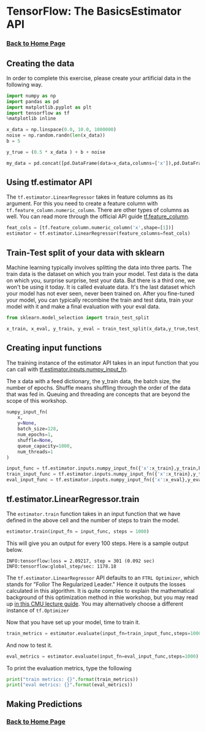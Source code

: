 # TensorFlow: The BasicsEstimator API

### **[Back to Home Page](https://noelkonagai.github.io/Workshops/)**

## Creating the data

In order to complete this exercise, please create your artificial data in the following way.

```python
import numpy as np
import pandas as pd
import matplotlib.pyplot as plt
import tensorflow as tf
%matplotlib inline

x_data = np.linspace(0.0, 10.0, 1000000)
noise = np.random.randn(len(x_data))
b = 5

y_true = (0.5 * x_data ) + b + noise

my_data = pd.concat([pd.DataFrame(data=x_data,columns=['x']),pd.DataFrame(data = y_true,columns=['y'])],axis=1)
```

## Using tf.estimator API

The ```tf.estimator.LinearRegressor``` takes in feature columns as its argument. For this you need to create a feature column with ```tf.feature_column.numeric_column```. There are other types of columns as well. You can read more through the official API guide [tf.feature_column](https://www.tensorflow.org/api_docs/python/tf/feature_column).

```python
feat_cols = [tf.feature_column.numeric_column('x',shape=[1])]
estimator = tf.estimator.LinearRegressor(feature_columns=feat_cols)
```

## Train-Test split of your data with sklearn

Machine learning typically involves splitting the data into three parts. The train data is the dataset on which you train your model. Test data is the data on which you, surprise surprise, test your data. But there is a third one, we won't be using it today. It is called evaluate data. It's the last dataset which your model has not ever seen, never been trained on. After you fine-tuned your model, you can typically recombine the train and test data, train your model with it and make a final evaluation with your eval data.

```python
from sklearn.model_selection import train_test_split

x_train, x_eval, y_train, y_eval = train_test_split(x_data,y_true,test_size=0.3, random_state = 101)
```

## Creating input functions

The training instance of the estimator API takes in an input function that you can call with [tf.estimator.inputs.numpy_input_fn](https://www.tensorflow.org/api_docs/python/tf/estimator/inputs/numpy_input_fn).

The x data with a feed dictionary, the y_train data, the batch size, the number of epochs. Shuffle means shuffling through the order of the data that was fed in. Queuing and threading are concepts that are beyond the scope of this workshop.

```python
numpy_input_fn(
    x,
    y=None,
    batch_size=128,
    num_epochs=1,
    shuffle=None,
    queue_capacity=1000,
    num_threads=1
)
```

```python
input_func = tf.estimator.inputs.numpy_input_fn({'x':x_train},y_train,batch_size=4,num_epochs=None,shuffle=True)
train_input_func = tf.estimator.inputs.numpy_input_fn({'x':x_train},y_train,batch_size=4,num_epochs=1000,shuffle=False)
eval_input_func = tf.estimator.inputs.numpy_input_fn({'x':x_eval},y_eval,batch_size=4,num_epochs=1000,shuffle=False)
```


## tf.estimator.LinearRegressor.train

The ```estimator.train``` function takes in an input function that we have defined in the above cell and the number of steps to train the model.

```python
estimator.train(input_fn = input_func, steps = 1000)
```

This will give you an output for every 100 steps. Here is a sample output below.

```
INFO:tensorflow:loss = 2.09217, step = 301 (0.092 sec)
INFO:tensorflow:global_step/sec: 1178.18
```

The ```tf.estimator.LinearRegressor``` API defaults to an ```FTRL Optimizer```, which stands for "Follor The Regularized Leader." Hence it outputs the losses calculated in this algorithm. It is quite complex to explain the mathematical background of this optimization method in thie workshop, but you may read up [in this CMU lecture guide](http://www.cs.cmu.edu/~avrim/ML07/lect1019.pdf). You may alternatively choose a different instance of ```tf.Optimizer```

Now that you have set up your model, time to train it.

```python
train_metrics = estimator.evaluate(input_fn=train_input_func,steps=1000)
```

And now to test it.

```python
eval_metrics = estimator.evaluate(input_fn=eval_input_func,steps=1000)
```

To print the evaluation metrics, type the following

```python
print("train metrics: {}".format(train_metrics))
print("eval metrics: {}".format(eval_metrics))
```

## Making Predictions

### **[Back to Home Page](https://noelkonagai.github.io/Workshops/)**